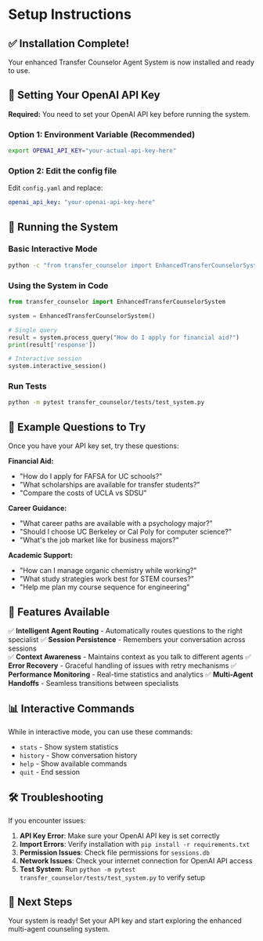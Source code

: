 # Setup Instructions

## ✅ Installation Complete!

Your enhanced Transfer Counselor Agent System is now installed and ready to use.

## 🔑 Setting Your OpenAI API Key

**Required:** You need to set your OpenAI API key before running the system.

### Option 1: Environment Variable (Recommended)
```bash
export OPENAI_API_KEY="your-actual-api-key-here"
```

### Option 2: Edit the config file
Edit `config.yaml` and replace:
```yaml
openai_api_key: "your-openai-api-key-here"
```

## 🚀 Running the System

### Basic Interactive Mode
```bash
python -c "from transfer_counselor import EnhancedTransferCounselorSystem; system = EnhancedTransferCounselorSystem(); system.interactive_session()"
```

### Using the System in Code
```python
from transfer_counselor import EnhancedTransferCounselorSystem

system = EnhancedTransferCounselorSystem()

# Single query
result = system.process_query("How do I apply for financial aid?")
print(result['response'])

# Interactive session
system.interactive_session()
```

### Run Tests
```bash
python -m pytest transfer_counselor/tests/test_system.py
```

## 🎯 Example Questions to Try

Once you have your API key set, try these questions:

**Financial Aid:**
- "How do I apply for FAFSA for UC schools?"
- "What scholarships are available for transfer students?"
- "Compare the costs of UCLA vs SDSU"

**Career Guidance:**
- "What career paths are available with a psychology major?"
- "Should I choose UC Berkeley or Cal Poly for computer science?"
- "What's the job market like for business majors?"

**Academic Support:**
- "How can I manage organic chemistry while working?"
- "What study strategies work best for STEM courses?"
- "Help me plan my course sequence for engineering"

## 🔧 Features Available

✅ **Intelligent Agent Routing** - Automatically routes questions to the right specialist
✅ **Session Persistence** - Remembers your conversation across sessions  
✅ **Context Awareness** - Maintains context as you talk to different agents
✅ **Error Recovery** - Graceful handling of issues with retry mechanisms
✅ **Performance Monitoring** - Real-time statistics and analytics
✅ **Multi-Agent Handoffs** - Seamless transitions between specialists

## 📊 Interactive Commands

While in interactive mode, you can use these commands:
- `stats` - Show system statistics
- `history` - Show conversation history  
- `help` - Show available commands
- `quit` - End session

## 🛠 Troubleshooting

If you encounter issues:

1. **API Key Error**: Make sure your OpenAI API key is set correctly
2. **Import Errors**: Verify installation with `pip install -r requirements.txt`
3. **Permission Issues**: Check file permissions for `sessions.db`
4. **Network Issues**: Check your internet connection for OpenAI API access
5. **Test System**: Run `python -m pytest transfer_counselor/tests/test_system.py` to verify setup

## 🎯 Next Steps

Your system is ready! Set your API key and start exploring the enhanced multi-agent counseling system.